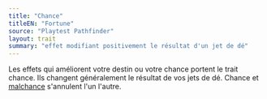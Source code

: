 ```yaml
---
title: "Chance"
titleEN: "Fortune"
source: "Playtest Pathfinder"
layout: trait
summary: "effet modifiant positivement le résultat d'un jet de dé"
---
```

Les effets qui améliorent votre destin ou votre chance portent le trait chance. Ils changent généralement le résultat de vos jets de dé. Chance et [malchance](malchance.html) s'annulent l'un l'autre.
